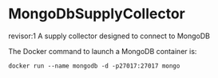# MongoDbSupplyCollector
revisor:1
A supply collector designed to connect to MongoDB

The Docker command to launch a MongoDB container is:

```docker run --name mongodb -d -p27017:27017 mongo```
